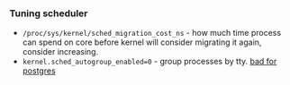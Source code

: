 
### Tuning scheduler


* `/proc/sys/kernel/sched_migration_cost_ns` - how much time process can spend on core before kernel will consider migrating it again, consider increasing.
* `kernel.sched_autogroup_enabled=0` - group processes by tty. [bad for postgres](https://www.postgresql.org/message-id/50E4AAB1.9040902@optionshouse.com)
